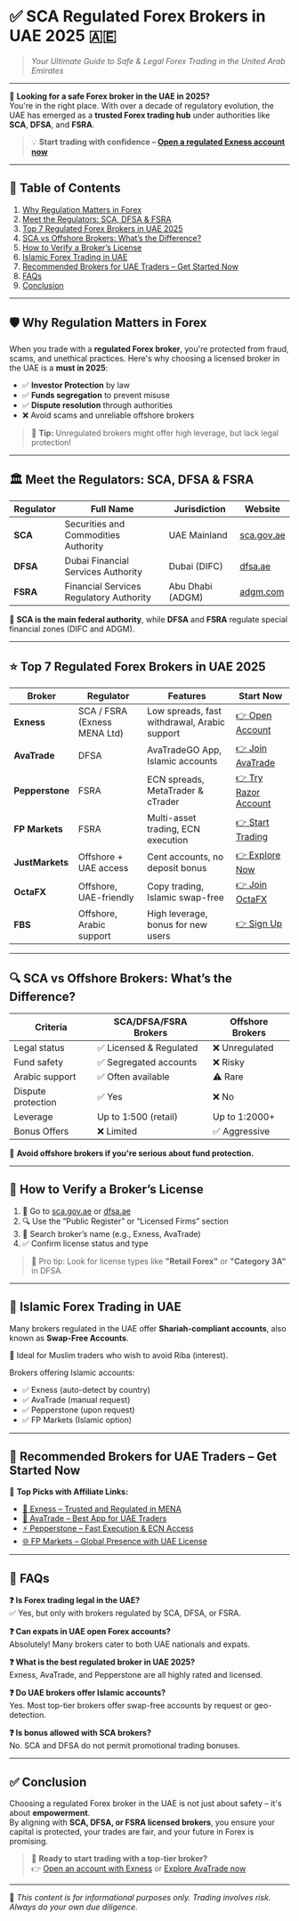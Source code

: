 # ✅ SCA Regulated Forex Brokers in UAE 2025 🇦🇪  
> *Your Ultimate Guide to Safe & Legal Forex Trading in the United Arab Emirates*

---

🌟 **Looking for a safe Forex broker in the UAE in 2025?**  
You're in the right place. With over a decade of regulatory evolution, the UAE has emerged as a **trusted Forex trading hub** under authorities like **SCA**, **DFSA**, and **FSRA**.

> 💡 **Start trading with confidence – [Open a regulated Exness account now](https://one.exnesstrack.org/a/english23)**

---

## 📌 Table of Contents

1. [Why Regulation Matters in Forex](#why-regulation-matters-in-forex)
2. [Meet the Regulators: SCA, DFSA & FSRA](#meet-the-regulators-sca-dfsa--fsra)
3. [Top 7 Regulated Forex Brokers in UAE 2025](#top-7-regulated-forex-brokers-in-uae-2025)
4. [SCA vs Offshore Brokers: What’s the Difference?](#sca-vs-offshore-brokers-whats-the-difference)
5. [How to Verify a Broker’s License](#how-to-verify-a-brokers-license)
6. [Islamic Forex Trading in UAE](#islamic-forex-trading-in-uae)
7. [Recommended Brokers for UAE Traders – Get Started Now](#recommended-brokers-for-uae-traders--get-started-now)
8. [FAQs](#faqs)
9. [Conclusion](#conclusion)

---

## 🛡️ Why Regulation Matters in Forex

When you trade with a **regulated Forex broker**, you're protected from fraud, scams, and unethical practices. Here's why choosing a licensed broker in the UAE is a **must in 2025**:

- ✅ **Investor Protection** by law  
- ✅ **Funds segregation** to prevent misuse  
- ✅ **Dispute resolution** through authorities  
- ❌ Avoid scams and unreliable offshore brokers

> 🧠 **Tip:** Unregulated brokers might offer high leverage, but lack legal protection!

---

## 🏛 Meet the Regulators: SCA, DFSA & FSRA

| Regulator | Full Name | Jurisdiction | Website |
|----------|------------|--------------|---------|
| **SCA** | Securities and Commodities Authority | UAE Mainland | [sca.gov.ae](https://www.sca.gov.ae) |
| **DFSA** | Dubai Financial Services Authority | Dubai (DIFC) | [dfsa.ae](https://www.dfsa.ae) |
| **FSRA** | Financial Services Regulatory Authority | Abu Dhabi (ADGM) | [adgm.com](https://www.adgm.com) |

🧩 **SCA is the main federal authority**, while **DFSA** and **FSRA** regulate special financial zones (DIFC and ADGM).

---

## ⭐ Top 7 Regulated Forex Brokers in UAE 2025

| Broker        | Regulator | Features | Start Now |
|---------------|-----------|----------|-----------|
| **Exness** | SCA / FSRA (Exness MENA Ltd) | Low spreads, fast withdrawal, Arabic support | [👉 Open Account](https://one.exnesstrack.org/a/english23) |
| **AvaTrade** | DFSA | AvaTradeGO App, Islamic accounts | [👉 Join AvaTrade](https://www.avatrade.com?versionId=10301&tag=194438) |
| **Pepperstone** | FSRA | ECN spreads, MetaTrader & cTrader | [👉 Try Razor Account](https://trk.pepperstonepartners.com/aff_c?offer_id=367&aff_id=33954) |
| **FP Markets** | FSRA | Multi-asset trading, ECN execution | [👉 Start Trading](https://www.fpmarkets.com/?redir=stv&fpm-affiliate-utm-source=IB&fpm-affiliate-agt=56244) |
| **JustMarkets** | Offshore + UAE access | Cent accounts, no deposit bonus | [👉 Explore Now](https://one.justmarkets.link/a/79iqw0j6nj) |
| **OctaFX** | Offshore, UAE-friendly | Copy trading, Islamic swap-free | [👉 Join OctaFX](https://my.octafx.com/open-account/?refid=ib35647800) |
| **FBS** | Offshore, Arabic support | High leverage, bonus for new users | [👉 Sign Up](https://fbs.partners?ibl=587836&ibp=21398815) |

---

## 🔍 SCA vs Offshore Brokers: What’s the Difference?

| Criteria        | SCA/DFSA/FSRA Brokers | Offshore Brokers |
|----------------|------------------------|------------------|
| Legal status   | ✅ Licensed & Regulated | ❌ Unregulated |
| Fund safety    | ✅ Segregated accounts | ❌ Risky |
| Arabic support | ✅ Often available | ⚠️ Rare |
| Dispute protection | ✅ Yes | ❌ No |
| Leverage       | Up to 1:500 (retail) | Up to 1:2000+ |
| Bonus Offers   | ❌ Limited | ✅ Aggressive |

🛑 **Avoid offshore brokers if you're serious about fund protection.**

---

## 🧾 How to Verify a Broker’s License

1. 🔗 Go to [sca.gov.ae](https://www.sca.gov.ae) or [dfsa.ae](https://www.dfsa.ae)
2. 🔍 Use the “Public Register” or “Licensed Firms” section
3. 📝 Search broker’s name (e.g., Exness, AvaTrade)
4. ✅ Confirm license status and type

> 📲 Pro tip: Look for license types like **"Retail Forex"** or **"Category 3A"** in DFSA.

---

## 🕌 Islamic Forex Trading in UAE

Many brokers regulated in the UAE offer **Shariah-compliant accounts**, also known as **Swap-Free Accounts**.

🕋 Ideal for Muslim traders who wish to avoid Riba (interest).

Brokers offering Islamic accounts:

- ✅ Exness (auto-detect by country)
- ✅ AvaTrade (manual request)
- ✅ Pepperstone (upon request)
- ✅ FP Markets (Islamic option)

---

## 🚀 Recommended Brokers for UAE Traders – Get Started Now

🌟 **Top Picks with Affiliate Links:**

- [🔰 Exness – Trusted and Regulated in MENA](https://one.exnesstrack.org/a/english23)  
- [📱 AvaTrade – Best App for UAE Traders](https://www.avatrade.com?versionId=10301&tag=194438)  
- [⚡ Pepperstone – Fast Execution & ECN Access](https://trk.pepperstonepartners.com/aff_c?offer_id=367&aff_id=33954)  
- [🌐 FP Markets – Global Presence with UAE License](https://www.fpmarkets.com/?redir=stv&fpm-affiliate-utm-source=IB&fpm-affiliate-agt=56244)

---

## 💬 FAQs

**❓ Is Forex trading legal in the UAE?**  
✅ Yes, but only with brokers regulated by SCA, DFSA, or FSRA.

**❓ Can expats in UAE open Forex accounts?**  
Absolutely! Many brokers cater to both UAE nationals and expats.

**❓ What is the best regulated broker in UAE 2025?**  
Exness, AvaTrade, and Pepperstone are all highly rated and licensed.

**❓ Do UAE brokers offer Islamic accounts?**  
Yes. Most top-tier brokers offer swap-free accounts by request or geo-detection.

**❓ Is bonus allowed with SCA brokers?**  
No. SCA and DFSA do not permit promotional trading bonuses.

---

## ✅ Conclusion

Choosing a regulated Forex broker in the UAE is not just about safety – it's about **empowerment**.  
By aligning with **SCA, DFSA, or FSRA licensed brokers**, you ensure your capital is protected, your trades are fair, and your future in Forex is promising.

> 🎯 **Ready to start trading with a top-tier broker?**  
👉 [Open an account with Exness](https://one.exnesstrack.org/a/english23) or [Explore AvaTrade now](https://www.avatrade.com?versionId=10301&tag=194438)

---

🔖 *This content is for informational purposes only. Trading involves risk. Always do your own due diligence.*
